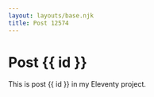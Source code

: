 ```yaml
---
layout: layouts/base.njk
title: Post 12574
---
```


# Post {{ id }}

This is post {{ id }} in my Eleventy project.
